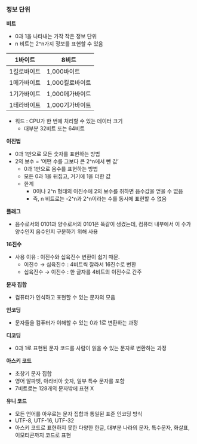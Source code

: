 ### 정보 단위

**비트**

- 0과 1을 나타내는 가작 작은 정보 단위
- n 비트는 2^n가지 정보를 표현할 수 있음

| 1바이트  | 8비트 |
| --- | --- |
| 1킬로바이트 | 1,000바이트 |
| 1메가바이트 | 1,000킬로바이트 |
| 1기가바이트 | 1,000메가바이트 |
| 1테라바이트 | 1,000기가바이트 |
- 워드 : CPU가 한 번에 처리할 수 있는 데이터 크기
    - 대부분 32비트 또는 64비트

**이진법**

- 0과 1만으로 모든 숫자를 표현하는 방법
- 2의 보수 = ‘어떤 수를 그보다 큰 2^n에서 뺀 값’
    - 0과 1만으로 음수를 표현하는 방법
    - 모든 0과 1을 뒤집고, 거기에 1을 더한 값
    - 한계
        - 0이나 2^n 형태의 이진수에 2의 보수를 취하면 음수값을 얻을 수 없음
        - 즉, n 비트로는 -2^n과 2^n이라는 수를 동시에 표현할 수 없음

**플래그**

- 음수로서의 0101과 양수로서의 0101은 똑같이 생겼는데, 컴퓨터 내부에서 이 수가 양수인지 음수인지 구분하기 위해 사용

**16진수**

- 사용 이유 : 이진수와 십육진수 변환이 쉽기 때문.
    - 이진수 → 십육진수 : 4비트씩 잘라서 16진수로 변환
    - 십육진수 → 이진수 : 한 글자를 4비트의 이진수로 간주

**문자 집합**

- 컴퓨터가 인식하고 표현할 수 있는 문자의 모음

**인코딩**

- 문자들을 컴퓨터가 이해할 수 있는 0과 1로 변환하는 과정

**디코딩**

- 0과 1로 표현된 문자 코드를 사람이 읽을 수 있는 문자로 변환하는 과정

**아스키 코드**

- 초창기 문자 집합
- 영어 알파벳, 아라비아 숫자, 일부 특수 문자를 포함
- 7비트로는 128개의 문자밖에 표현 X

**유니 코드**

- 모든 언어를 아우르는 문자 집합과 통일된 표준 인코딩 방식
- UTF-8, UTF-16, UTF-32
- 아스키 코드로 표현하지 못한 다양한 한글, 대부분 나라의 문자, 특수문자, 화살표, 이모티콘까지 코드로 표현